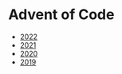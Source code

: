 # Advent of Code

- [2022](https://adventofcode.com/2022)
- [2021](https://adventofcode.com/2021)
- [2020](https://adventofcode.com/2020)
- [2019](https://adventofcode.com/2019)
